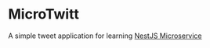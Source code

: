 # MicroTwitt

A simple tweet application for learning [NestJS Microservice](https://docs.nestjs.com/microservices/basics#installation)
